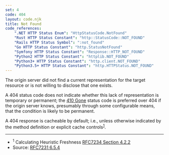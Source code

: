 ```yaml
---
set: 4
code: 404
layout: code.njk
title: Not Found
code_references:
    ".NET HTTP Status Enum": "HttpStatusCode.NotFound"
    "Rust HTTP Status Constant": "http::StatusCode::NOT_FOUND"
    "Rails HTTP Status Symbol": ":not_found"
    "Go HTTP Status Constant": "http.StatusNotFound"
    "Symfony HTTP Status Constant": "Response::HTTP_NOT_FOUND"
    "Python2 HTTP Status Constant": "httplib.NOT_FOUND"
    "Python3+ HTTP Status Constant": "http.client.NOT_FOUND"
    "Python3.5+ HTTP Status Constant": "http.HTTPStatus.NOT_FOUND"
---
```


The origin server did not find a current representation for the target resource or is not willing to disclose that one exists.

A 404 status code does not indicate whether this lack of representation is temporary or permanent; the [410 Gone](/410) status code is preferred over 404 if the origin server knows, presumably through some configurable means, that the condition is likely to be permanent.

A 404 response is cacheable by default; i.e., unless otherwise indicated by the method definition or explicit cache controls<sup>[1](#ref-1)</sup>.

---

* <span id="ref-1"><sup>1</sup> Calculating Heuristic Freshness [RFC7234 Section 4.2.2][2]</span>
* Source: [RFC7231 6.5.4][1]

[1]: <https://tools.ietf.org/html/rfc7231#section-6.5.4>
[2]: <https://tools.ietf.org/html/rfc7234#section-4.2.2>
